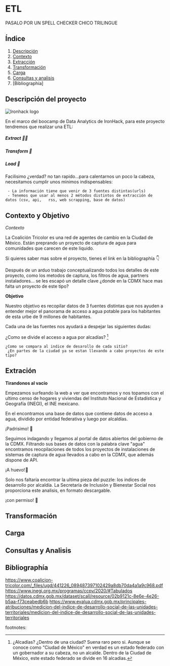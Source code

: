 # ETL
 PASALO POR UN SPELL CHECKER CHICO TRILINGUE
## Índice

1. [Descripción](#descripción)
2. [Contexto](#contexto)
3. [Extracción](#extracción)
4. [Transformación](#transformación)
5. [Carga](#carga)
6. [Consultas y analisis](#consultas)
7. [Bibliographía]

## Descripción del proyecto

![Ironhack logo](https://i.imgur.com/1QgrNNw.png) 

En el marco del boocamp de Data Analytics de IronHack, para este proyecto tendremos que realizar una ETL: 

##### Extract 👨‍💻 
##### Transform 🧞
##### Load 📲 

Facilisimo ¿verdad? no tan rapido...para calentarnos un poco la cabeza, necesitamos cumplir unos minimos indispensables: 

     - La información tiene que venir de 3 fuentes distintas(urls)
     - Tenemos que usar al menos 2 métodos distintos de extracción de datos (csv, api,   rss, web scrapping, base de datos)

## Contexto y Objetivo

*Contexto*

La Coalición Tricolor es una red de agentes de cambio en la Ciudad de México. Están preprando un proyecto de captura de agua para comunidades que carecen de este liquido. 

Si quieres saber mas sobre el proyecto, tienes el link en la bibliographía 👇 

Después de un arduo trabajo conceptualizando todos los detalles de este proyecto, como los metodos de captura, los filtros de agua, partners instaladores... se les escapó un detalle clave ¿donde en la CDMX hace mas falta un proyecto de este tipo? 

**Objetivo**

Nuestro objetivo es recopilar datos de 3 fuentes distintas que nos ayuden a entender mejor el panorama de acceso a agua potable para los habitantes de esta urbe de 9 millones de habitantes. 

Cada una de las fuentes nos ayudará a despejar las siguientes dudas: 

¿Como se divide el acceso a agua por alcadías? [^1]
    
    
    ¿Como se compara al indice de desarollo de cada sitio?
     ¿En partes de la ciudad ya se estan llevando a cabo proyectos de este tipo?

## Extración

**Tirandonos al vacío**

Empezamos surfeando la web a ver que encontramos y nos topamos con el ultimo censo de hogares y viviendas del Instituto Nacional de Estadística y Geografía (INEGI), el INE mexicano. 

En el encontramos una base de datos que contiene datos de acceso a agua, dividido por entidad federativa y luego por alcaldías. 

¡Padrisimo! 🌟 

Seguimos indagando y llegamos al portal de datos abiertos del gobierno de la CDMX. Filtrando sus bases de datos con la palabra clave "agua" encontramos reocpilaciones de todos los proyectos de instalaciones de sistemas de captura de agua llevados a cabo en la CDMX, que además dispone de API. 

¡A huevo! 🍳

Solo nos faltaría encontrar la ultíma pieza del puzzle: los indices de desarrollo por alcaldía. La Secretaría de Inclusión y Bienestar Social nos proporciona este analisis, en formato descargable. 

¡con permiso! 💅 

## Transformación

## Carga

## Consultas y Analisis 

## Bibliographía

https://www.coalicion-tricolor.com/_files/ugd/441226_089487397102429a8db70da4a1a9c968.pdf
https://www.inegi.org.mx/programas/ccpv/2020/#Tabulados
https://datos.cdmx.gob.mx/dataset/scall/resource/02b9121c-8e6e-4e26-b5aa-f73ceabedb6b
https://www.evalua.cdmx.gob.mx/principales-atribuciones/medicion-del-indice-de-desarrollo-social-de-las-unidades-territoriales/medicion-del-indice-de-desarrollo-social-de-las-unidades-territoriales


footnotes: 
[^1]: ¿Alcadías? ¿Dentro de una ciudad? Suena raro pero si. Aunque se conoce como "Ciudad de México" en verdad es un estado federado con un gobernador a su cabeza, no un alcalde. Dentro de la Ciudad de México, este estado federado se divide en 16 alcadías.
